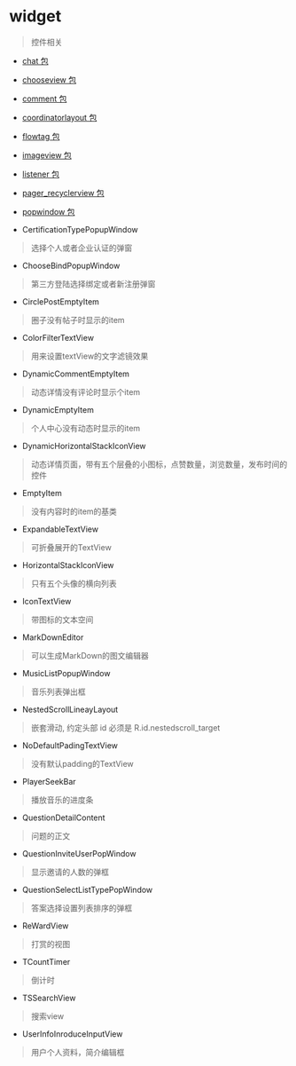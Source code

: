 # widget
> 控件相关

- [chat 包](./chat)

- [chooseview 包](./chooseview)

- [comment 包](./comment)

- [coordinatorlayout 包](./coordinatorlayout)

- [flowtag 包](./flowtag)

- [imageview 包](./imageview)

- [listener 包](./listener)

- [pager_recyclerview 包](./pager_recyclerview)

- [popwindow 包](./popwindow)

- CertificationTypePopupWindow
> 选择个人或者企业认证的弹窗

- ChooseBindPopupWindow
> 第三方登陆选择绑定或者新注册弹窗

- CirclePostEmptyItem
> 圈子没有帖子时显示的item

- ColorFilterTextView
> 用来设置textView的文字滤镜效果

- DynamicCommentEmptyItem
> 动态详情没有评论时显示个item

- DynamicEmptyItem
> 个人中心没有动态时显示的item

- DynamicHorizontalStackIconView
> 动态详情页面，带有五个层叠的小图标，点赞数量，浏览数量，发布时间的控件

- EmptyItem
> 没有内容时的item的基类

- ExpandableTextView
> 可折叠展开的TextView

- HorizontalStackIconView
> 只有五个头像的横向列表

- IconTextView
> 带图标的文本空间

- MarkDownEditor
> 可以生成MarkDown的图文编辑器

- MusicListPopupWindow
> 音乐列表弹出框

- NestedScrollLineayLayout
> 嵌套滑动, 约定头部 id 必须是 R.id.nestedscroll_target

- NoDefaultPadingTextView
> 没有默认padding的TextView

- PlayerSeekBar
> 播放音乐的进度条

- QuestionDetailContent
> 问题的正文

- QuestionInviteUserPopWindow
> 显示邀请的人数的弹框

- QuestionSelectListTypePopWindow
> 答案选择设置列表排序的弹框

- ReWardView
> 打赏的视图
 
- TCountTimer
> 倒计时

- TSSearchView
> 搜索view

- UserInfoInroduceInputView
> 用户个人资料，简介编辑框


